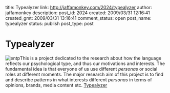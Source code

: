 title: Typealyzer
link: http://jaffamonkey.com/2024/typealyzer
author: jaffamonkey
description: 
post_id: 2024
created: 2009/03/31 12:16:41
created_gmt: 2009/03/31 13:16:41
comment_status: open
post_name: typealyzer
status: publish
post_type: post

# Typealyzer

![entp](http://www.jaffamonkey.co.uk/wp-content/uploads/2009/03/entp-150x150.gif)This is a project dedicated to the research about how the language reflects our psychological type, and thus our motivations and interests. The fundamental idea is that everyone of us use different _personas_ or social roles at different moments. The major research aim of this project is to find and describe patterns in what interests different _personas_ in terms of opinions, brands, media content etc. [Typealyzer](http://www.typealyzer.com/)